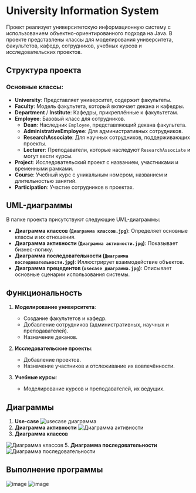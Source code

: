 # University Information System

Проект реализует университетскую информационную систему с использованием объектно-ориентированного подхода на Java. В проекте представлены классы для моделирования университета, факультетов, кафедр, сотрудников, учебных курсов и исследовательских проектов.

## Структура проекта

### Основные классы:
- **University**: Представляет университет, содержит факультеты.
- **Faculty**: Модель факультета, который включает декана и кафедры.
- **Department** / **Institute**: Кафедры, прикреплённые к факультетам.
- **Employee**: Базовый класс для сотрудников.
  - **Dean**: Наследник `Employee`, представляющий декана факультета.
  - **AdministrativeEmployee**: Для административных сотрудников.
  - **ResearchAssociate**: Для научных сотрудников, поддерживающих проекты.
  - **Lecturer**: Преподаватели, которые наследуют `ResearchAssociate` и могут вести курсы.
- **Project**: Исследовательский проект с названием, участниками и временными рамками.
- **Course**: Учебный курс с уникальным номером, названием и длительностью занятий.
- **Participation**: Участие сотрудников в проектах.

## UML-диаграммы

В папке проекта присутствуют следующие UML-диаграммы:
- **Диаграмма классов (`Диаграмма классов.jpg`)**: Определяет основные классы и их отношения.
- **Диаграмма активности (`Диаграмма активности.jpg`)**: Показывает бизнес-логику.
- **Диаграмма последовательности (`Диаграмма последовательности.jpg`)**: Иллюстрирует взаимодействие объектов.
- **Диаграмма прецедентов (`usecase диаграмма.jpg`)**: Описывает основные сценарии использования системы.

## Функциональность

1. **Моделирование университета**:
   - Создание факультетов и кафедр.
   - Добавление сотрудников (административных, научных и преподавателей).
   - Назначение деканов.

2. **Исследовательские проекты**:
   - Добавление проектов.
   - Назначение участников и отслеживание их вовлечённости.

3. **Учебные курсы**:
   - Моделирование курсов и преподавателей, их ведущих.


## Диаграммы

1. **Use-case**
![usecase диаграмма](https://github.com/user-attachments/assets/aa38f238-ec12-4d90-ab8b-7fddc212e618)
2. **Диаграмма активности**
![Диаграмма активности](https://github.com/user-attachments/assets/9a48f64b-dee1-4907-8bf1-15d8c0c374b6)
3. **Диаграмма классов**

![Диаграмма классов](https://github.com/user-attachments/assets/4bae6dee-5289-4163-92c1-ef6f914b9cce)
5. **Диаграмма последовательности**
![Диаграмма последовательности](https://github.com/user-attachments/assets/e49427b7-49d3-4478-b006-3e0201ec397a)

## Выполнение программы
![image](https://github.com/user-attachments/assets/e51c44ec-eda6-483c-89d6-dab4e328d81e)
![image](https://github.com/user-attachments/assets/d339208e-3e9b-444a-b3be-63180d62d397)


